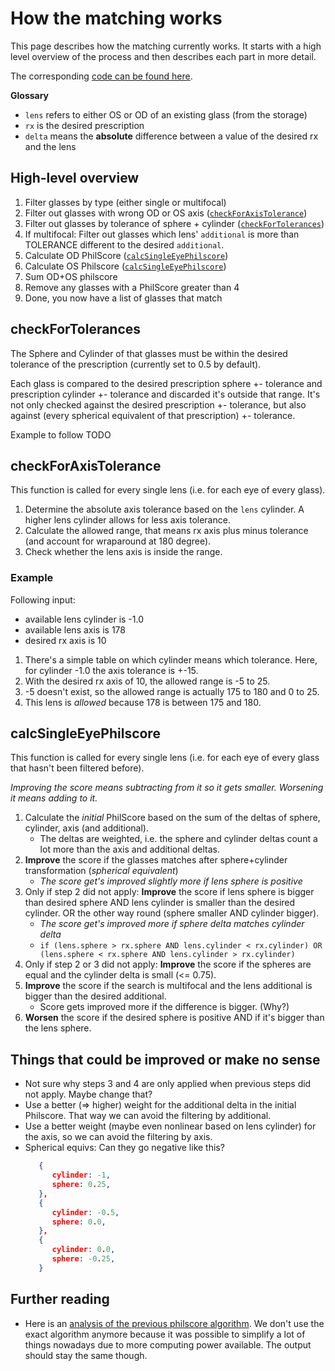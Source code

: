 # How the matching works

This page describes how the matching currently works. It starts with a high level overview of the process and then describes each part in more detail.

The corresponding [code can be found here](https://github.com/reims2/reims2-frontend/blob/main/src/lib/philscore.ts).

**Glossary**

- `lens` refers to either OS or OD of an existing glass (from the storage)
- `rx` is the desired prescription
- `delta` means the **absolute** difference between a value of the desired rx and the lens

## High-level overview

1. Filter glasses by type (either single or multifocal)
2. Filter out glasses with wrong OD or OS axis ([`checkForAxisTolerance`](#checkforaxistolerance))
3. Filter out glasses by tolerance of sphere + cylinder ([`checkForTolerances`](#checkForTolerances))
4. If multifocal: Filter out glasses which lens' `additional` is more than TOLERANCE different to the desired `additional`.
5. Calculate OD PhilScore ([`calcSingleEyePhilscore`](#calcsingleeyephilscore))
6. Calculate OS Philscore ([`calcSingleEyePhilscore`](#calcsingleeyephilscore))
7. Sum OD+OS philscore
8. Remove any glasses with a PhilScore greater than 4
9. Done, you now have a list of glasses that match

## checkForTolerances

The Sphere and Cylinder of that glasses must be within the desired tolerance of the prescription (currently set to 0.5 by default).

Each glass is compared to the desired prescription sphere +- tolerance and prescription cylinder +- tolerance and discarded it's outside that range. It's not only checked against the desired prescription +- tolerance, but also against (every spherical equivalent of that prescription) +- tolerance.

Example to follow TODO

## checkForAxisTolerance

This function is called for every single lens (i.e. for each eye of every glass).

1. Determine the absolute axis tolerance based on the `lens` cylinder. A higher lens cylinder allows for less axis tolerance.
2. Calculate the allowed range, that means rx axis plus minus tolerance (and account for wraparound at 180 degree).
3. Check whether the lens axis is inside the range.

### Example

Following input:

- available lens cylinder is -1.0
- available lens axis is 178
- desired rx axis is 10

1. There's a simple table on which cylinder means which tolerance. Here, for cylinder -1.0 the axis tolerance is +-15.
2. With the desired rx axis of 10, the allowed range is -5 to 25.
3. -5 doesn't exist, so the allowed range is actually 175 to 180 and 0 to 25.
4. This lens is _allowed_ because 178 is between 175 and 180.

## calcSingleEyePhilscore

This function is called for every single lens (i.e. for each eye of every glass that hasn't been filtered before).

_Improving the score means subtracting from it so it gets smaller. Worsening it means adding to it._

1. Calculate the _initial_ PhilScore based on the sum of the deltas of sphere, cylinder, axis (and additional).
   - The deltas are weighted, i.e. the sphere and cylinder deltas count a lot more than the axis and additional deltas.
2. **Improve** the score if the glasses matches after sphere+cylinder transformation (_spherical equivalent_)
   - _The score get's improved slightly more if lens sphere is positive_
3. Only if step 2 did not apply: **Improve** the score if lens sphere is bigger than desired sphere AND lens cylinder is smaller than the desired cylinder. OR the other way round (sphere smaller AND cylinder bigger).
   - _The score get's improved more if sphere delta matches cylinder delta_
   - `if (lens.sphere > rx.sphere AND lens.cylinder < rx.cylinder) OR (lens.sphere < rx.sphere AND lens.cylinder > rx.cylinder)`
4. Only if step 2 or 3 did not apply: **Improve** the score if the spheres are equal and the cylinder delta is small (<= 0.75).
5. **Improve** the score if the search is multifocal and the lens additional is bigger than the desired additional.
   - Score gets improved more if the difference is bigger. (Why?)
6. **Worsen** the score if the desired sphere is positive AND if it's bigger than the lens sphere.

## Things that could be improved or make no sense

- Not sure why steps 3 and 4 are only applied when previous steps did not apply. Maybe change that?
- Use a better (=> higher) weight for the additional delta in the initial Philscore. That way we can avoid the filtering by additional.
- Use a better weight (maybe even nonlinear based on lens cylinder) for the axis, so we can avoid the filtering by axis.
- Spherical equivs: Can they go negative like this?
  ```json
     {
        cylinder: -1,
        sphere: 0.25,
     },
     {
        cylinder: -0.5,
        sphere: 0.0,
     },
     {
        cylinder: 0.0,
        sphere: -0.25,
     }
  ```

## Further reading

- Here is an [analysis of the previous philscore algorithm](./analysis#philscore). We don't use the exact algorithm anymore because it was possible to simplify a lot of things nowadays due to more computing power available. The output should stay the same though.
